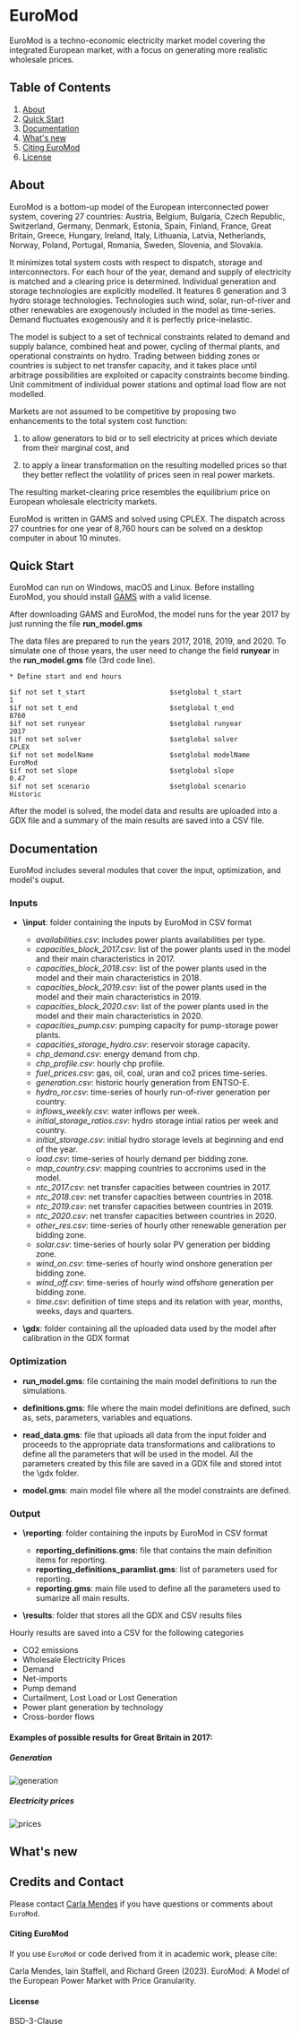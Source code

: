 # EuroMod
EuroMod is a techno-economic electricity market model covering the integrated European market, with a focus on generating more realistic wholesale prices.

## Table of Contents
1. [About](#about)
2. [Quick Start](#quick-start)
3. [Documentation](#documentation)
4. [What's new](#whats-new)
5. [Citing EuroMod](#citing-euroMod)
6. [License](#license)

## About
EuroMod is a bottom-up model of the European interconnected power system, covering 27 countries: Austria, Belgium, Bulgaria, Czech Republic, Switzerland, Germany, Denmark, Estonia, Spain, Finland, France, Great Britain, Greece, Hungary, Ireland, Italy, Lithuania, Latvia, Netherlands, Norway, Poland, Portugal, Romania, Sweden, Slovenia, and Slovakia.

It minimizes total system costs with respect to dispatch, storage and interconnectors. For each hour of the year, demand and supply of electricity is matched and a clearing price is determined. Individual generation and storage technologies are explicitly modelled. It features 6 generation and 3 hydro storage technologies. Technologies such wind, solar, run-of-river and other renewables are exogenously included in the model as time-series. Demand fluctuates exogenously and it is perfectly price-inelastic.

The model is subject to a set of technical constraints related to demand and supply balance, combined heat and power, cycling of thermal plants, and operational constraints on hydro. Trading between bidding zones or countries is subject to net transfer capacity, and it takes place until arbitrage possibilities are exploited or capacity constraints become binding. Unit commitment of individual power stations and optimal load flow are not modelled.

Markets are not assumed to be competitive by proposing two enhancements to the total system cost function: 

  1. to allow generators to bid or to sell electricity at prices which deviate from their marginal cost, and 

  2. to apply a linear transformation on the resulting modelled prices so that they better reflect the volatility of prices seen in real power markets.

The resulting market-clearing price resembles the equilibrium price on European wholesale electricity markets.

EuroMod is written in GAMS and solved using CPLEX. The dispatch across 27 countries for one year of 8,760 hours can be solved on a desktop computer in about 10 minutes.

## Quick Start
EuroMod can run on Windows, macOS and Linux. Before installing EuroMod, you should install [GAMS](https://www.gams.com) with a valid license.

After downloading GAMS and EuroMod, the model runs for the year 2017 by just running the file **run_model.gms**

The data files are prepared to run the years 2017, 2018, 2019, and 2020. To simulate one of those years, the user need to change the field **runyear** in the **run_model.gms** file (3rd code line).

```
* Define start and end hours

$if not set t_start                     $setglobal t_start                      1
$if not set t_end                       $setglobal t_end                        8760
$if not set runyear                     $setglobal runyear                      2017
$if not set solver                      $setglobal solver                       CPLEX
$if not set modelName                   $setglobal modelName                    EuroMod
$if not set slope                       $setglobal slope                        0.47
$if not set scenario                    $setglobal scenario                     Historic
```
After the model is solved, the model data and results are uploaded into a GDX file and a summary of the main results are saved into a CSV file.

## Documentation
EuroMod includes several modules that cover the input, optimization, and model's ouput.

### Inputs

- **\input**: folder containing the inputs by EuroMod in CSV format
  - *availabilities.csv*: includes power plants availabilities per type.
  - *capacities_block_2017.csv*: list of the power plants used in the model and their main characteristics in 2017.
  - *capacities_block_2018.csv*: list of the power plants used in the model and their main characteristics in 2018.
  - *capacities_block_2019.csv*: list of the power plants used in the model and their main characteristics in 2019.
  - *capacities_block_2020.csv*: list of the power plants used in the model and their main characteristics in 2020.
  - *capacities_pump.csv*: pumping capacity for pump-storage power plants.
  - *capacities_storage_hydro.csv*: reservoir storage capacity.
  - *chp_demand.csv*: energy demand from chp.
  - *chp_profile.csv*: hourly chp profile.
  - *fuel_prices.csv*: gas, oil, coal, uran and co2 prices time-series.
  - *generation.csv*: historic hourly generation from ENTSO-E.
  - *hydro_ror.csv*: time-series of hourly run-of-river generation per country.
  - *inflows_weekly.csv*: water inflows per week.
  - *initial_storage_ratios.csv*: hydro storage intial ratios per week and country.
  - *initial_storage.csv*: initial hydro storage levels at beginning and end of the year.
  - *load.csv*: time-series of hourly demand per bidding zone.
  - *map_country.csv*: mapping countries to accronims used in the model.
  - *ntc_2017.csv*: net transfer capacities between countries in 2017.
  - *ntc_2018.csv*: net transfer capacities between countries in 2018.
  - *ntc_2019.csv*: net transfer capacities between countries in 2019.
  - *ntc_2020.csv*: net transfer capacities between countries in 2020.
  - *other_res.csv*: time-series of hourly other renewable generation per bidding zone.
  - *solar.csv*: time-series of hourly solar PV generation per bidding zone.
  - *wind_on.csv*: time-series of hourly wind onshore generation per bidding zone.
  - *wind_off.csv*: time-series of hourly wind offshore generation per bidding zone.
  - *time.csv*: definition of time steps and its relation with year, months, weeks, days and quarters.

- **\gdx**: folder containing all the uploaded data used by the model after calibration in the GDX format

### Optimization

- **run_model.gms**: file containing the main model definitions to run the simulations.

- **definitions.gms**: file where the main model definitions are defined, such as, sets, parameters, variables and equations.

- **read_data.gms**: file that uploads all data from the input folder and proceeds to the appropriate data transformations and calibrations to define all the parameters that will be used in the model. All the parameters created by this file are saved in a GDX file and stored intot the \gdx folder.

- **model.gms**: main model file where all the model constraints are defined.


### Output
- **\reporting**: folder containing the inputs by EuroMod in CSV format
  - **reporting_definitions.gms**: file that contains the main definition items for reporting.
  - **reporting_definitions_paramlist.gms**: list of parameters used for reporting.
  - **reporting.gms**: main file used to define all the parameters used to sumarize all main results.

- **\results**: folder that stores all the GDX and CSV results files

Hourly results are saved into a CSV for the following categories
  - CO2 emissions
  - Wholesale Electricity Prices
  - Demand
  - Net-imports
  - Pump demand
  - Curtailment, Lost Load or Lost Generation
  - Power plant generation by technology
  - Cross-border flows

#### Examples of possible results for Great Britain in 2017:

##### Generation

![generation](https://user-images.githubusercontent.com/117671960/200371905-42e592c1-2193-4257-b45d-1afed4d05dee.png)

##### Electricity prices

![prices](https://user-images.githubusercontent.com/117671960/200371947-74b0d00c-016f-43bd-bd39-be13263271c8.png)

## What's new

## Credits and Contact

Please contact [Carla Mendes](c.tavares-mendes@imperial.ac.uk) if you have questions or comments about `EuroMod`.

#### Citing EuroMod
If you use `EuroMod` or code derived from it in academic work, please cite:

Carla Mendes, Iain Staffell, and Richard Green (2023). EuroMod: A Model of the European Power Market with Price Granularity.

#### License
BSD-3-Clause
